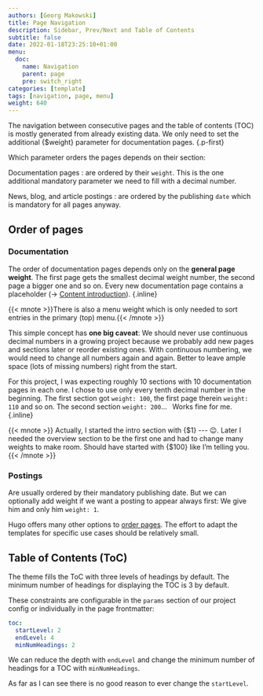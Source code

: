 ```yaml
---
authors: [Georg Makowski]
title: Page Navigation
description: Sidebar, Prev/Next and Table of Contents
subtitle: false
date: 2022-01-18T23:25:10+01:00 
menu:
  doc:
    name: Navigation
    parent: page
    pre: switch_right
categories: [template]
tags: [navigation, page, menu]
weight: 640
---
```


The navigation between consecutive pages and the table of contents (TOC) is mostly generated from already existing data. We only need to set the additional {$weight} parameter for documentation pages.
{.p-first} <!--more-->

Which parameter orders the pages depends on their section:

Documentation pages
: are ordered by their `weight`. This is the one additional mandatory parameter we need to fill with a decimal number.

News, blog, and article postings
: are ordered by the publishing `date` which is mandatory for all pages anyway.

## Order of pages

### Documentation

The order of documentation pages depends only on the **general page weight**. The first page gets the smallest decimal weight number, the second page a bigger one and so on. Every new documentation page contains a placeholder (&rightarrow;&nbsp;[Content introduction](/doc/intro/workflow/content#documentation-pages)).
{.inline}

{{< mnote >}}There is also a menu weight which is only needed to sort entries in the primary (top) menu.{{< /mnote >}}

This simple concept has **one big caveat**: We should never use continuous decimal numbers in a growing project because we probably add new pages and sections later or reorder existing ones. With continuous numbering, we would need to change all numbers again and again. Better to leave ample space (lots of missing numbers) right from the start.

For this project, I was expecting roughly 10 sections with 10 documentation pages in each one. I chose to use only every tenth decimal number in the beginning. The first section got `weight: 100`, the first page therein `weight: 110` and so on. The second section `weight: 200`… &ensp;Works fine for me.
{.inline}

{{< mnote >}}
Actually, I started the intro section with {$1} --- :wink:. Later I needed the overview section to be the first one and had to change many weights to make room. Should have started with {$100} like I’m telling you.  
{{< /mnote >}}

### Postings

Are usually ordered by their mandatory publishing date. But we can optionally add weight if we want a posting to appear always first: We give him and only him `weight: 1`.

Hugo offers many other options to [order pages](https://gohugo.io/templates/lists/#order-content). The effort to adapt the templates for specific use cases should be relatively small.

## Table of Contents (ToC)

The theme fills the ToC with three levels of headings by default. The minimum number of headings for displaying the TOC is 3 by default.

These constraints are configurable in the `params` section of our project config or individually in the page frontmatter:

```yaml {.left-in}
toc:
  startLevel: 2      
  endLevel: 4        
  minNumHeadings: 2
```

We can reduce the depth with `endLevel` and change the minimum number of headings for a TOC with `minNumHeadings`.

As far as I can see there is no good reason to ever change the `startLevel`.